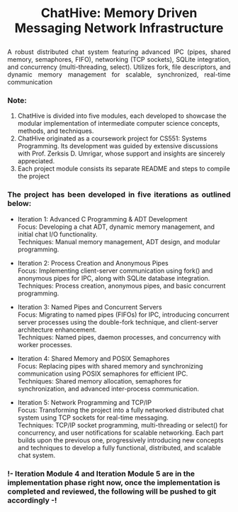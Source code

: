 # <p align="center">ChatHive: Memory Driven Messaging Network Infrastructure</p>
<p align="justify"> A robust distributed chat system featuring advanced IPC (pipes, shared memory, semaphores, FIFO), networking (TCP sockets), SQLite integration, and concurrency (multi-threading, select). Utilizes fork, file descriptors, and dynamic memory management for scalable, synchronized, real-time communication</p>

### <p align="justify">Note: 
<ol> <li>ChatHive is divided into five modules, each developed to showcase the modular implementation of intermediate computer science concepts, methods, and techniques.</li> <li>ChatHive originated as a coursework project for CS551: Systems Programming. Its development was guided by extensive discussions with Prof. Zerksis D. Umrigar, whose support and insights are sincerely appreciated.</li> <li>Each project module consists its separate README and steps to compile the project</li> </ol> </p>

### <p align="justify">The project has been developed in five iterations as outlined below:</p>

- Iteration 1: Advanced C Programming & ADT Development
<br/>Focus: Developing a chat ADT, dynamic memory management, and initial chat I/O functionality. 
<br/>Techniques: Manual memory management, ADT design, and modular programming. 

- Iteration 2: Process Creation and Anonymous Pipes
<br/>Focus: Implementing client-server communication using fork() and anonymous pipes for IPC, along with SQLite database integration. 
<br/>Techniques: Process creation, anonymous pipes, and basic concurrent programming. 

- Iteration 3: Named Pipes and Concurrent Servers
<br/>Focus: Migrating to named pipes (FIFOs) for IPC, introducing concurrent server processes using the double-fork technique, and client-server architecture enhancement. 
<br/>Techniques: Named pipes, daemon processes, and concurrency with worker processes. 

- Iteration 4: Shared Memory and POSIX Semaphores
<br/>Focus: Replacing pipes with shared memory and synchronizing communication using POSIX semaphores for efficient IPC. 
<br/>Techniques: Shared memory allocation, semaphores for synchronization, and advanced inter-process communication. 

- Iteration 5: Network Programming and TCP/IP
<br/>Focus: Transforming the project into a fully networked distributed chat system using TCP sockets for real-time messaging. 
<br/>Techniques: TCP/IP socket programming, multi-threading or select() for concurrency, and user notifications for scalable networking. Each part builds upon the previous one, progressively introducing new concepts and techniques to develop a fully functional, distributed, and scalable chat system.

### !- Iteration Module 4 and Iteration Module 5 are in the implementation phase right now, once the implementation is completed and reviewed, the following will be pushed to git accordingly -!
